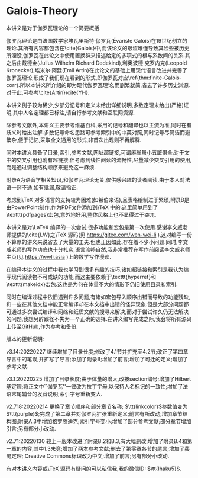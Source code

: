 # Galois-Theory
本讲义是对于伽罗瓦理论的一个简要概括.

伽罗瓦理论是由法国数学家埃瓦里斯特·伽罗瓦(Évariste Galois)在19世纪创立的理论.其所有内容都包含在\cite{Galois}中,而该论文的艰涩难懂导致其险些被历史所湮没,伽罗瓦在此论文中使用置换群来描述给定的多项式的根与系数间的关系.其之后由戴德金(Julius Wilhelm Richard Dedekind),利奥波德·克罗内克(Leopold Kronecker),埃米尔·阿廷(Emil Artin)在此论文的基础上用现代语言改进并完善了伽罗瓦理论,形成了我们现在看到的形式,即伽罗瓦对应\ref{thm:finite-Galois-corr}.所以本讲义所介绍的即为现代伽罗瓦理论,而删繁就简,省去了许多历史渊源.对于此,可参考\cite{Artin}\cite{YH}.

本讲义例子较为稀少,少部分记号和定义未给出详细说明,多数定理未给出(严格)证明,其中人名定理都已标注,请自行参考文献和互联网资源.

除参考文献外,本讲义主要参考维基百科,采用的记号和翻译也以主流为准,同时在有歧义时给出注解.多数记号命名思路可参考索引中的中英对照,同时记号尽简洁而避繁杂,便于记忆,采取全文通用的形式,非首次出现则不再解释.

同时本讲义具备了目录,索引,参考文献,网址超链接,可谓麻雀虽小五脏俱全.对于文中的交叉引用也附有超链接,但考虑到线性阅读的流畅性,尽量减少交叉引用的使用,而是通过调整结构顺序来避免这一麻烦.

附录A为语音学相关知识,和伽罗瓦理论无关,仅供感兴趣的读者阅读.由于本人对法语一窍不通,如有纰漏,敬请指正.

考虑到\TeX 对多语言的支持较为困难(如希伯来语),且表格绘制过于繁琐,附录B是由PowerPoint制作,作为PDF文件添加到\TeX 中的.这里简单用到了\texttt{pdfpages}宏包,意外地好用,整体风格上也不显得过于突兀.

本讲义是对\LaTeX 编译的一次尝试,很多功能和宏包是第一次使用.感谢李文威老师提供的\cite{LW}之\TeX 源码(见 https://gitee.com/wen-wei-li ),这对编写一份不算厚的讲义来说省去了大量的工夫.但也正因如此,存在着不少小问题.同时,李文威老师的写作功底也十分扎实,语言流畅自然,我非常推荐在写作前阅读李文威老师主页(见 https://wwli.asia )上的数学写作漫谈.

在编译本讲义的过程中我也学习到很多有趣的技巧,诸如超链接和索引是我认为编写现代阅读物不可或缺的功能,而这主要依赖于\texttt{hyperref}和\texttt{makeidx}宏包.这也是为何在体量不大的情形下仍旧使用目录和索引.

同时在编译过程中依旧遇到许多问题,有诸如宏包导入顺序出错而导致的功能残缺,和一些在其他文档中能正常编译却在本文档中出错的怪异现象.但是大部分问题都可通过多次尝试编译和网络和纸质文献的搜寻来解决,而对于尝试许久仍无法解决的问题,我想另辟蹊径不失为一个正确的选择.在讲义编写完成之际,我会将所有源码上传至GitHub,作为参考和备份.

版本的更新说明:

v3.14:20220227 继续增加了目录长度;修改了4.1节并扩充至4.2节;改正了第四章导言中的笔误,并扩写了导言;添加了附录B;增加了前言;增加了可迁的定义;增加了参考文献.

v3.1:20220225 增加了目录长度;由于体量的增大,改按section编号;增加了Hilbert基定理;将正文中``伽罗瓦''一律改为拉丁字母,以保持人名标记的一致性;增加了法语末尾辅音的发音说明;索引字号重新变大.

v2.718:20220214 更换了章节顺序和部分章节名称; $\tt{linkcolor}$参数值变为$\tt{purple}$;完成了第二章并对伽罗瓦扩张重新定义;前言有所改动;增加章节结构图;附录A.3中增加格罗滕迪克;索引字号变小;增加了部分参考文献;部分章节增加引言;另有部分小改动.

v2.71:20220130 较上一版本改进了附录B.2和B.3,有大幅删改;增加了附录B.4和第一章的内容,其中1.3未竟;增加了两本参考文献;删去了第零章各节的尾言;增加了裴蜀定理; Creative Commons标识改为中文;增加了前言;另有部分小改动.

有对本讲义内容或\TeX 源码有疑问的可以私信我,我的微信ID: $\tt{Ihaku5}$.
